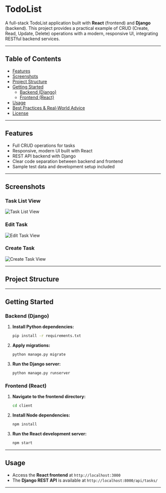 # TodoList

A full-stack TodoList application built with **React** (frontend) and **Django** (backend). This project provides a practical example of CRUD (Create, Read, Update, Delete) operations with a modern, responsive UI, integrating RESTful backend services.

---

## Table of Contents

- [Features](#features)
- [Screenshots](#screenshots)
- [Project Structure](#project-structure)
- [Getting Started](#getting-started)
  - [Backend (Django)](#backend-django)
  - [Frontend (React)](#frontend-react)
- [Usage](#usage)
- [Best Practices & Real-World Advice](#best-practices--real-world-advice)
- [License](#license)

---

## Features

- Full CRUD operations for tasks
- Responsive, modern UI built with React
- REST API backend with Django
- Clear code separation between backend and frontend
- Sample test data and development setup included

---

## Screenshots

### Task List View

![Task List View](./8417fb4d-27ca-47bc-a38e-24751d268db6.png)

### Edit Task

![Edit Task View](./a50a2930-502d-46b9-ae2c-f2f87a3c05ea.png)

### Create Task

![Create Task View](./a50a2930-502d-46b9-ae2c-f2f87a3c05ea.png)

---

## Project Structure


---

## Getting Started

### Backend (Django)

1. **Install Python dependencies:**
    ```bash
    pip install -r requirements.txt
    ```

2. **Apply migrations:**
    ```bash
    python manage.py migrate
    ```

3. **Run the Django server:**
    ```bash
    python manage.py runserver
    ```

### Frontend (React)

1. **Navigate to the frontend directory:**
    ```bash
    cd client
    ```

2. **Install Node dependencies:**
    ```bash
    npm install
    ```

3. **Run the React development server:**
    ```bash
    npm start
    ```

---

## Usage

- Access the **React frontend** at `http://localhost:3000`
- The **Django REST API** is available at `http://localhost:8000/api/tasks/`

---



 
 
